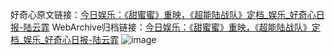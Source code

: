 好奇心原文链接：[今日娱乐：《甜蜜蜜》重映，《超能陆战队》定档_娱乐_好奇心日报-陆云霏](https://www.qdaily.com/articles/5211.html)
WebArchive归档链接：[今日娱乐：《甜蜜蜜》重映，《超能陆战队》定档_娱乐_好奇心日报-陆云霏](http://web.archive.org/web/20190623164213/https://www.qdaily.com/articles/5211.html)
![image](http://ww3.sinaimg.cn/large/007d5XDply1g3wgqc7qyrj30u03wfe81)